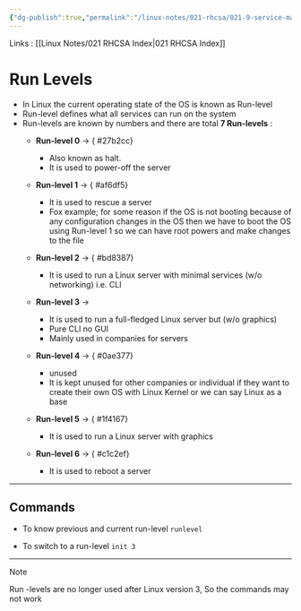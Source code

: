 ```yaml
---
{"dg-publish":true,"permalink":"/linux-notes/021-rhcsa/021-9-service-management/021-9-2-run-levels/"}
---
```


Links : [[Linux Notes/021 RHCSA Index\|021 RHCSA Index]]

# Run Levels 

- In Linux the current operating state of the OS is known as Run-level
- Run-level defines what all services can run on the system
- Run-levels are known by numbers and there are total **7 Run-levels** :
	- **Run-level 0** &rarr; 
{ #27b2cc}

		- Also known as halt. 
		- It is used to power-off the server
	- **Run-level 1** &rarr; 
{ #af6df5}

		- It is used to rescue a server
		- Fox example; for some reason if the OS is not booting because of any configuration changes in the OS then we have to boot the OS using Run-level 1 so we can have root powers and make changes to the file
	- **Run-level 2** &rarr;
{ #bd8387}

		- It is used to run a Linux server with minimal services (w/o networking) i.e. CLI
	- **Run-level 3** &rarr;
		- It is used to run a full-fledged Linux server but (w/o graphics)
		- Pure CLI no GUI 
		- Mainly used in companies for servers
	- **Run-level 4** &rarr;
{ #0ae377}

		- unused
		- It is kept unused for other companies or individual if they want to create their own OS with Linux Kernel or we can say Linux as a base
	- **Run-level 5** &rarr;
{ #1f4167}

		- It is used to run a Linux server with graphics
	- **Run-level 6** &rarr;
{ #c1c2ef}

		- It is used to reboot a server

<hr>

## Commands

- To know previous and current run-level
	`runlevel`

- To switch to a run-level
	`init 3`

<hr>

>[!Note]
Run -levels are no longer used after Linux version 3, So the commands may not work